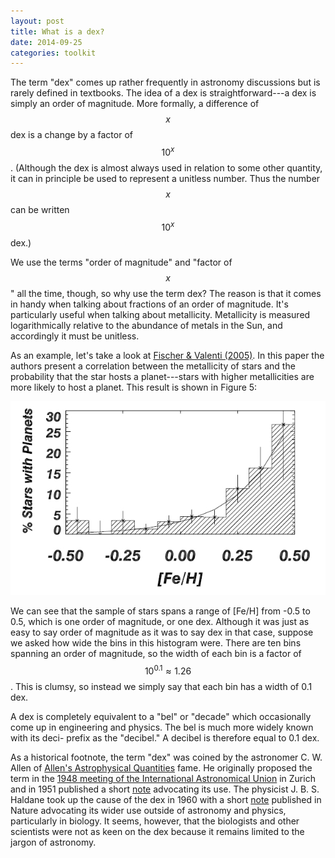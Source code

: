 ```yaml
---
layout: post
title: What is a dex?
date: 2014-09-25
categories: toolkit
---
```


The term "dex" comes up rather frequently in astronomy discussions but is
rarely defined in textbooks.  The idea of a dex is straightforward---a dex
is simply an order of magnitude.  More formally, a difference of $$x$$ dex
is a change by a factor of $$10^x$$.  (Although the dex is almost always
used in relation to some other quantity, it can in principle be used to
represent a unitless number.  Thus the number $$x$$ can be written $$10^x$$
dex.)

We use the terms "order of magnitude" and "factor of $$x$$" all the time,
though, so why use the term dex?  The reason is that it comes in handy when
talking about fractions of an order of magnitude.  It's particularly useful
when talking about metallicity.  Metallicity is measured logarithmically
relative to the abundance of metals in the Sun, and accordingly it must be
unitless. 

As an example, let's take a look at [Fischer & Valenti (2005)][1].  In this
paper the authors present a correlation between the metallicity of stars and
the probability that the star hosts a planet---stars with higher
metallicities are more likely to host a planet.  This result is shown in
Figure 5:

![Fischer & Valenti (2005)](/images/fischer05.png)

We can see that the sample of stars spans a range of [Fe/H] from -0.5 to
0.5, which is one order of magnitude, or one dex.  Although it was just as
easy to say order of magnitude as it was to say dex in that case, suppose we
asked how wide the bins in this histogram were.  There are ten bins spanning
an order of magnitude, so the width of each bin is a factor of $$10^{0.1}
\approx 1.26$$.  This is clumsy, so instead we simply say that each bin has
a width of 0.1 dex.

A dex is completely equivalent to a "bel" or "decade" which occasionally
come up in engineering and physics.  The bel is much more widely known with
its deci- prefix as the "decibel."  A decibel is therefore equal to 0.1 dex.  

As a historical footnote, the term "dex" was coined by the astronomer C. W.
Allen of [Allen's Astrophysical Quantities][2] fame.  He originally proposed
the term in the [1948 meeting of the International Astronomical Union][3] in
Zurich and in 1951 published a short [note][4] advocating its use.  The
physicist J. B. S. Haldane took up the cause of the dex in 1960 with a short
[note][5] published in Nature advocating its wider use outside of astronomy
and physics, particularly in biology.  It seems, however, that the
biologists and other scientists were not as keen on the dex because it
remains limited to the jargon of astronomy.

[1]: http://adsabs.harvard.edu/abs/2005ApJ...622.1102F
[2]: https://www.goodreads.com/book/show/2973692-allen-s-astrophysical-quantities
[3]: http://adsabs.harvard.edu/abs/1948PA.....56..401S
[4]: http://adsabs.harvard.edu/abs/1951Obs....71..157A
[5]: http://adsabs.harvard.edu/abs/1960Natur.187..879H
